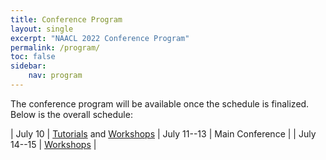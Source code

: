 ```yaml
---
title: Conference Program
layout: single
excerpt: "NAACL 2022 Conference Program"
permalink: /program/
toc: false
sidebar:
    nav: program
---
```


The conference program will be available once the schedule is finalized.
Below is the overall schedule:

| July 10 | [Tutorials](/program/tutorials/) and [Workshops](/program/workshops/)
| July 11--13 | Main Conference |
| July 14--15 | [Workshops](/program/workshops/) |
